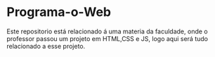 # Programa-o-Web
 Este repositorio está relacionado á uma materia da faculdade, onde o professor passou um projeto em HTML,CSS e JS, logo aqui será tudo relacionado a esse projeto.
